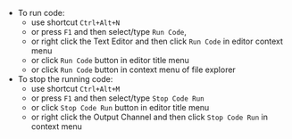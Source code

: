 -   To run code:
    -   use shortcut `Ctrl+Alt+N`
    -   or press `F1` and then select/type `Run Code`,
    -   or right click the Text Editor and then click `Run Code` in editor context menu
    -   or click `Run Code` button in editor title menu
    -   or click `Run Code` button in context menu of file explorer
-   To stop the running code:
    -   use shortcut `Ctrl+Alt+M`
    -   or press `F1` and then select/type `Stop Code Run`
    -   or click `Stop Code Run` button in editor title menu
    -   or right click the Output Channel and then click `Stop Code Run` in context menu